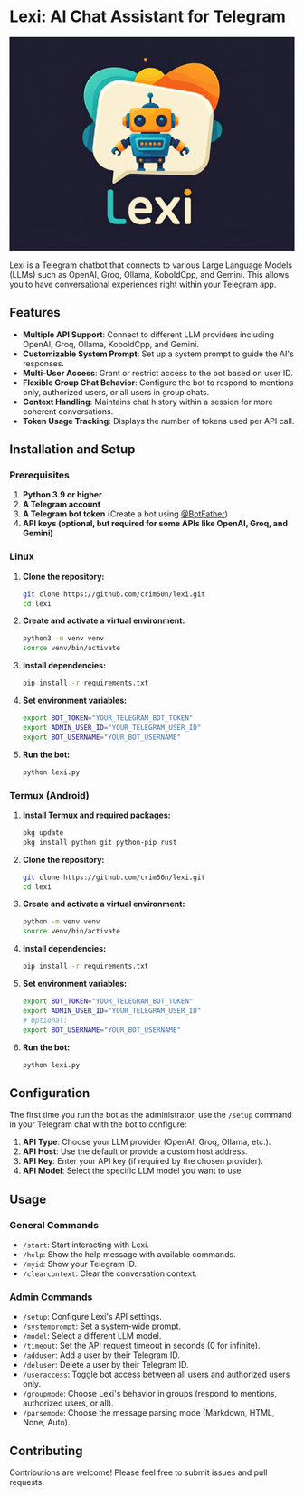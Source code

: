 # Lexi: AI Chat Assistant for Telegram

<p align="center">
    <img src="lexi.jpg" alt="Lexi Logo">
</p>

Lexi is a Telegram chatbot that connects to various Large Language Models (LLMs) such as OpenAI, Groq, Ollama, KoboldCpp, and Gemini. This allows you to have conversational experiences right within your Telegram app.

## Features

- **Multiple API Support**: Connect to different LLM providers including OpenAI, Groq, Ollama, KoboldCpp, and Gemini.
- **Customizable System Prompt**: Set up a system prompt to guide the AI's responses.
- **Multi-User Access**: Grant or restrict access to the bot based on user ID.
- **Flexible Group Chat Behavior**: Configure the bot to respond to mentions only, authorized users, or all users in group chats.
- **Context Handling**:  Maintains chat history within a session for more coherent conversations.
- **Token Usage Tracking**: Displays the number of tokens used per API call.

## Installation and Setup

### Prerequisites

1. **Python 3.9 or higher**
2. **A Telegram account**
3. **A Telegram bot token** (Create a bot using [@BotFather](https://t.me/botfather))
4. **API keys (optional, but required for some APIs like OpenAI, Groq, and Gemini)**

### Linux

1. **Clone the repository:**
   ```bash
   git clone https://github.com/crim50n/lexi.git
   cd lexi
   ```
2. **Create and activate a virtual environment:**
   ```bash
   python3 -m venv venv
   source venv/bin/activate
   ```
3. **Install dependencies:**
   ```bash
   pip install -r requirements.txt
   ```
4. **Set environment variables:**
   ```bash
   export BOT_TOKEN="YOUR_TELEGRAM_BOT_TOKEN"
   export ADMIN_USER_ID="YOUR_TELEGRAM_USER_ID"
   export BOT_USERNAME="YOUR_BOT_USERNAME"
   ```
5. **Run the bot:**
   ```bash
   python lexi.py
   ```

### Termux (Android)

1. **Install Termux and required packages:**
   ```bash
   pkg update
   pkg install python git python-pip rust
   ```
2. **Clone the repository:**
   ```bash
   git clone https://github.com/crim50n/lexi.git
   cd lexi
   ```
3. **Create and activate a virtual environment:**
   ```bash
   python -m venv venv
   source venv/bin/activate
   ```
4. **Install dependencies:**
   ```bash
   pip install -r requirements.txt
   ```
5. **Set environment variables:**
   ```bash
   export BOT_TOKEN="YOUR_TELEGRAM_BOT_TOKEN"
   export ADMIN_USER_ID="YOUR_TELEGRAM_USER_ID"
   # Optional:
   export BOT_USERNAME="YOUR_BOT_USERNAME"
   ```
6. **Run the bot:**
   ```bash
   python lexi.py
   ```

## Configuration

The first time you run the bot as the administrator, use the `/setup` command in your Telegram chat with the bot to configure:

1. **API Type**: Choose your LLM provider (OpenAI, Groq, Ollama, etc.).
2. **API Host**: Use the default or provide a custom host address.
3. **API Key**: Enter your API key (if required by the chosen provider).
4. **API Model**: Select the specific LLM model you want to use.


## Usage

### General Commands

- `/start`: Start interacting with Lexi.
- `/help`: Show the help message with available commands.
- `/myid`: Show your Telegram ID.
- `/clearcontext`: Clear the conversation context.

### Admin Commands

- `/setup`: Configure Lexi's API settings.
- `/systemprompt`: Set a system-wide prompt.
- `/model`: Select a different LLM model.
- `/timeout`: Set the API request timeout in seconds (0 for infinite).
- `/adduser`: Add a user by their Telegram ID.
- `/deluser`: Delete a user by their Telegram ID.
- `/useraccess`: Toggle bot access between all users and authorized users only.
- `/groupmode`: Choose Lexi's behavior in groups (respond to mentions, authorized users, or all).
- `/parsemode`:  Choose the message parsing mode (Markdown, HTML, None, Auto).

## Contributing

Contributions are welcome! Please feel free to submit issues and pull requests.
